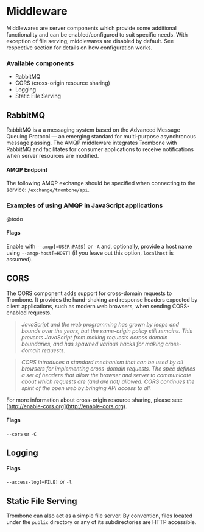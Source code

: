 <h1>Middleware</h1>

Middlewares are server components which provide some additional functionality and can be enabled/configured to suit specific needs. With exception of file serving, middlewares are disabled by default. See respective section for details on how configuration works.

### Available components

* RabbitMQ 
* CORS (cross-origin resource sharing)
* Logging
* Static File Serving

## RabbitMQ

RabbitMQ is a a messaging system based on the Advanced Message Queuing Protocol &mdash; an emerging standard for multi-purpose asynchronous message passing. The AMQP middleware integrates Trombone with RabbitMQ and facilitates for consumer applications to receive notifications when server resources are modified.

#### AMQP Endpoint

The following AMQP exchange should be specified when connecting to the service: `/exchange/trombone/api`.

<h3>Examples of using AMQP in JavaScript applications</h3>

@todo

<h4>Flags</h4>

Enable with `--amqp[=USER:PASS]` or `-A` and, optionally, provide a host name using `--amqp-host[=HOST]` (if you leave out this option, `localhost` is assumed). 

## CORS

The CORS component adds support for cross-domain requests to Trombone. It provides the hand-shaking and response headers expected by client applications, such as modern web browsers, when sending CORS-enabled requests. 

> *JavaScript and the web programming has grown by leaps and bounds over the years, but the same-origin policy still remains. This prevents JavaScript from making requests across domain boundaries, and has spawned various hacks for making cross-domain requests.*

> *CORS introduces a standard mechanism that can be used by all browsers for implementing cross-domain requests. The spec defines a set of headers that allow the browser and server to communicate about which requests are (and are not) allowed. CORS continues the spirit of the open web by bringing API access to all.*

For more information about cross-origin resource sharing, please see: [http://enable-cors.org](http://enable-cors.org).

<h4>Flags</h4>

`--cors` or `-C`

## Logging

<h4>Flags</h4>

`--access-log[=FILE]` or `-l`

## Static File Serving

Trombone can also act as a simple file server. By convention, files located under the `public` directory or any of its subdirectories are HTTP accessible.
